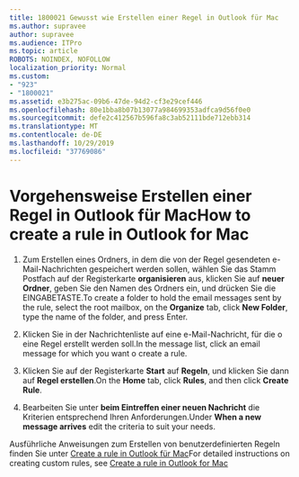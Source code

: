```yaml
---
title: 1800021 Gewusst wie Erstellen einer Regel in Outlook für Mac
ms.author: supravee
author: supravee
ms.audience: ITPro
ms.topic: article
ROBOTS: NOINDEX, NOFOLLOW
localization_priority: Normal
ms.custom:
- "923"
- "1800021"
ms.assetid: e3b275ac-09b6-47de-94d2-cf3e29cef446
ms.openlocfilehash: 80e1bba8b07b13077a984699353adfca9d56f0e0
ms.sourcegitcommit: defe2c412567b596fa8c3ab52111bde712ebb314
ms.translationtype: MT
ms.contentlocale: de-DE
ms.lasthandoff: 10/29/2019
ms.locfileid: "37769086"
---
```

# <a name="how-to-create-a-rule-in-outlook-for-mac"></a><span data-ttu-id="f7674-102">Vorgehensweise Erstellen einer Regel in Outlook für Mac</span><span class="sxs-lookup"><span data-stu-id="f7674-102">How to create a rule in Outlook for Mac</span></span>

1. <span data-ttu-id="f7674-103">Zum Erstellen eines Ordners, in dem die von der Regel gesendeten e-Mail-Nachrichten gespeichert werden sollen, wählen Sie das Stamm Postfach auf der Registerkarte **organisieren** aus, klicken Sie auf **neuer Ordner**, geben Sie den Namen des Ordners ein, und drücken Sie die EINGABETASTE.</span><span class="sxs-lookup"><span data-stu-id="f7674-103">To create a folder to hold the email messages sent by the rule, select the root mailbox, on the **Organize** tab, click **New Folder**, type the name of the folder, and press Enter.</span></span>

2. <span data-ttu-id="f7674-104">Klicken Sie in der Nachrichtenliste auf eine e-Mail-Nachricht, für die o eine Regel erstellt werden soll.</span><span class="sxs-lookup"><span data-stu-id="f7674-104">In the message list, click an email message for which you want o create a rule.</span></span>

3. <span data-ttu-id="f7674-105">Klicken Sie auf der Registerkarte **Start** auf **Regeln**, und klicken Sie dann auf **Regel erstellen**.</span><span class="sxs-lookup"><span data-stu-id="f7674-105">On the **Home** tab, click **Rules**, and then click **Create Rule**.</span></span>

4. <span data-ttu-id="f7674-106">Bearbeiten Sie unter **beim Eintreffen einer neuen Nachricht** die Kriterien entsprechend Ihren Anforderungen.</span><span class="sxs-lookup"><span data-stu-id="f7674-106">Under **When a new message arrives** edit the criteria to suit your needs.</span></span> 

<span data-ttu-id="f7674-107">Ausführliche Anweisungen zum Erstellen von benutzerdefinierten Regeln finden Sie unter [Create a rule in Outlook für Mac](https://aka.ms/AA1uy0v)</span><span class="sxs-lookup"><span data-stu-id="f7674-107">For detailed instructions on creating custom rules, see [Create a rule in Outlook for Mac](https://aka.ms/AA1uy0v)</span></span>
  